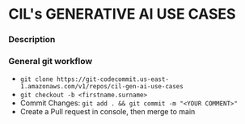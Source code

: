 # CIL's GENERATIVE AI USE CASES

### Description


### General git workflow

- `git clone https://git-codecommit.us-east-1.amazonaws.com/v1/repos/cil-gen-ai-use-cases`
- `git checkout -b <firstname.surname>`
- Commit Changes: `git add . && git commit -m "<YOUR COMMENT>"`
- Create a Pull request in console, then merge to main